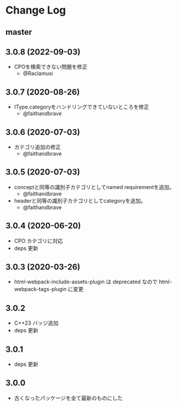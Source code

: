# Change Log

## master

## 3.0.8 (2022-09-03)

- CPOを検索できない問題を修正
    - @Raclamusi

## 3.0.7 (2020-08-26)

- IType.categoryをハンドリングできていないところを修正
    - @faithandbrave

## 3.0.6 (2020-07-03)

- カテゴリ追加の修正
    - @faithandbrave

## 3.0.5 (2020-07-03)

- conceptと同等の識別子カテゴリとしてnamed requirementを追加。
    - @faithandbrave
- headerと同等の識別子カテゴリとしてcategoryを追加。
    - @faithandbrave

## 3.0.4 (2020-06-20)

- CPO カテゴリに対応
- deps 更新

## 3.0.3 (2020-03-26)

- html-webpack-include-assets-plugin は deprecated なので html-webpack-tags-plugin に変更

## 3.0.2

- C++23 バッジ追加
- deps 更新

## 3.0.1

- deps 更新

## 3.0.0

- 古くなったパッケージを全て最新のものにした
